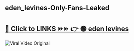 
 ## eden_levines-Only-Fans-Leaked

# <h2><a href="https://clipsfans.com/eden_levines&ref=git">🔗 Click to LINKS ⏩⏩ 👉 🟢 eden levines </a></h2>

<a href="https://clipsfans.com/eden_levines&ref=git" rel="nofollow" data-target="animated-image.originalLink"><img src="https://i.ibb.co.com/xMMVF88/686577567.gif" alt="Viral Video Original" style="max-width: 100%; display: inline-block;" data-target="animated-image.originalImage"></a>
